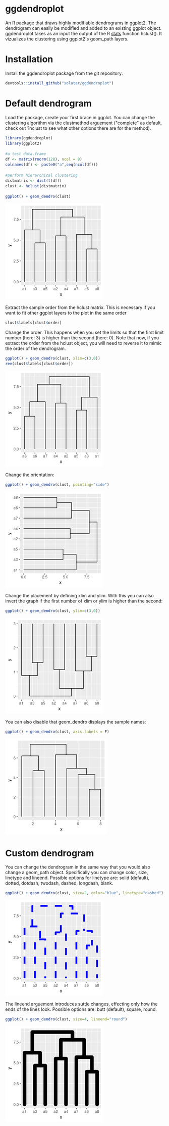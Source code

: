 # ggdendroplot
An [R](https://www.r-project.org) package that draws highly modifiable dendrograms in [ggplot2](https://ggplot2.tidyverse.org/). The dendrogram can easily be modified and added to an existing ggplot object. ggdendroplot takes as an input the output of the R [stats](https://stat.ethz.ch/R-manual/R-devel/library/stats/html/stats-package.html) function hclust(). It vizualizes the clustering using ggplot2's geom_path layers.

# Installation
Install the ggdendroplot package from the git repository:
``` r
devtools::install_github("solatar/ggdendroplot")
```

# Default dendrogram
Load the package, create your first brace in ggplot. You can change the clustering algorithm via the clustmethod arguement ("complete" as default, check out ?hclust to see what other options there are for the method).
``` r
library(ggdendroplot)
library(ggplot2)

#a test data.frame
df <- matrix(rnorm(128), ncol = 8)
colnames(df) <- paste0("a",seq(ncol(df)))

#perform hierarchical clustering
distmatrix <- dist(t(df))
clust <- hclust(distmatrix)

ggplot() + geom_dendro(clust)
```
<img src="readme_files/dendro_down.png"/>

Extract the sample order from the hclust matrix. This is necessary if you want to fit other ggplot layers to the plot in the same order
``` r
clust$labels[clust$order]
```

Change the order. This happens when you set the limits so that the first limit number (here: 3) is higher than the second (here: 0). Note that now, if you extract the order from the hclust object, you will need to reverse it to mimic the order of the dendrogram.
``` r
ggplot() + geom_dendro(clust, xlim=c(3,0))
rev(clust$labels[clust$order])
```
<img src="readme_files/dendro_down_flipped.png"/>

Change the orientation:
``` r
ggplot() + geom_dendro(clust, pointing="side")
```
<img src="readme_files/dendro_left.png"/>

Change the placement by defining xlim and ylim. With this you can also invert the graph if the first number of xlim or ylim is higher than the second:
``` r
ggplot() + geom_dendro(clust, ylim=c(3,0))
```
<img src="readme_files/dendro_up.png"/>

You can also disable that geom_dendro displays the sample names:
``` r
ggplot() + geom_dendro(clust, axis.labels = F)
```
<img src="readme_files/dendro_nolabels.png"/>

# Custom dendrogram
You can change the dendrogram in the same way that you would also change a geom_path object. Specifically you can change color, size, linetype and lineend. 
Possible options for linetype are: solid (default), dotted, dotdash, twodash, dashed, longdash, blank.
``` r
ggplot() + geom_dendro(clust, size=2, color="blue", linetype="dashed")
```
<img src="readme_files/dendro_custom.png"/>

The lineend arguement introduces suttle changes, effecting only how the ends of the lines look.
Possible options are: butt (default), square, round.
``` r
ggplot() + geom_dendro(clust, size=4, lineend="round")
```
<img src="readme_files/dendro_custom2.png"/>
